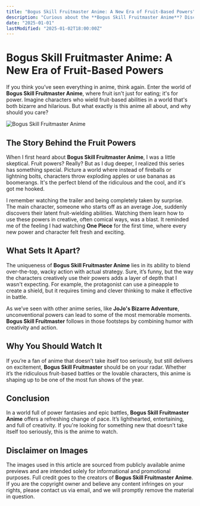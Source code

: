 ```yaml
---
title: "Bogus Skill Fruitmaster Anime: A New Era of Fruit-Based Powers"
description: "Curious about the **Bogus Skill Fruitmaster Anime**? Discover the fun and bizarre world where fruit-based abilities reign supreme, and why this series is set to make waves in the anime community."
date: "2025-01-01"
lastModified: "2025-01-02T18:00:00Z"
---
```


# Bogus Skill Fruitmaster Anime: A New Era of Fruit-Based Powers

If you think you’ve seen everything in anime, think again. Enter the world of **Bogus Skill Fruitmaster Anime**, where fruit isn't just for eating; it's for power. Imagine characters who wield fruit-based abilities in a world that's both bizarre and hilarious. But what exactly is this anime all about, and why should you care?

![Bogus Skill Fruitmaster Anime](/pic/bogus-skill-fruitmaster-anime.png "Fruit powers that will blow your mind")

## The Story Behind the Fruit Powers

When I first heard about **Bogus Skill Fruitmaster Anime**, I was a little skeptical. Fruit powers? Really? But as I dug deeper, I realized this series has something special. Picture a world where instead of fireballs or lightning bolts, characters throw exploding apples or use bananas as boomerangs. It's the perfect blend of the ridiculous and the cool, and it's got me hooked.

I remember watching the trailer and being completely taken by surprise. The main character, someone who starts off as an average Joe, suddenly discovers their latent fruit-wielding abilities. Watching them learn how to use these powers in creative, often comical ways, was a blast. It reminded me of the feeling I had watching **One Piece** for the first time, where every new power and character felt fresh and exciting.

## What Sets It Apart?

The uniqueness of **Bogus Skill Fruitmaster Anime** lies in its ability to blend over-the-top, wacky action with actual strategy. Sure, it’s funny, but the way the characters creatively use their powers adds a layer of depth that I wasn't expecting. For example, the protagonist can use a pineapple to create a shield, but it requires timing and clever thinking to make it effective in battle.

As we’ve seen with other anime series, like **JoJo's Bizarre Adventure**, unconventional powers can lead to some of the most memorable moments. **Bogus Skill Fruitmaster** follows in those footsteps by combining humor with creativity and action.

## Why You Should Watch It

If you’re a fan of anime that doesn’t take itself too seriously, but still delivers on excitement, **Bogus Skill Fruitmaster** should be on your radar. Whether it’s the ridiculous fruit-based battles or the lovable characters, this anime is shaping up to be one of the most fun shows of the year. 

## Conclusion

In a world full of power fantasies and epic battles, **Bogus Skill Fruitmaster Anime** offers a refreshing change of pace. It’s lighthearted, entertaining, and full of creativity. If you're looking for something new that doesn’t take itself too seriously, this is the anime to watch.

## Disclaimer on Images

The images used in this article are sourced from publicly available anime previews and are intended solely for informational and promotional purposes. Full credit goes to the creators of **Bogus Skill Fruitmaster Anime**. If you are the copyright owner and believe any content infringes on your rights, please contact us via email, and we will promptly remove the material in question.
